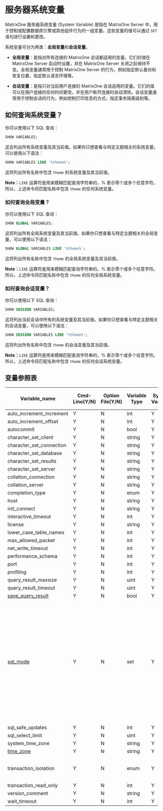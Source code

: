 # 服务器系统变量

MatrixOne 服务器系统变量 (System Variable) 是指在 MatrixOne Server 中，用于控制或配置数据库引擎或其他组件行为的一组变量。这些变量的值可以通过 `SET` 语句进行设置和更改。

系统变量可分为两类：**全局变量**和**会话变量**。

- **全局变量**：是指对所有连接的 MatrixOne 会话都适用的变量。它们的值在 MatrixOne Server 启动时设置，并在 MatrixOne Server 关闭之前保持不变。全局变量通常用于控制 MatrixOne Server 的行为，例如指定默认备份和恢复位置，指定默认语言环境等。

- **会话变量**：是指只对当前用户连接的 MatrixOne 会话适用的变量。它们的值可以在用户连接的任何时间更改，并在用户断开连接时自动清除。会话变量通常用于控制会话的行为，例如控制打印信息的方式，指定事务隔离级别等。

## 如何查询系统变量？

你可以使用以下 SQL 查询：

```sql
SHOW VARIABLES;
```

这会列出所有系统变量及其当前值。如果你只想查看与特定主题相关的系统变量，可以使用以下语法：

```sql
SHOW VARIABLES LIKE '%theme%';
```

这将列出所有名称中包含 `theme` 的系统变量及其当前值。

**Note：**`LIKE` 运算符是用来模糊匹配查询字符串的，% 表示零个或多个任意字符。所以，上述命令将匹配名称中包含 `theme` 的任何系统变量。

### 如何查询全局变量？

你可以使用以下 SQL 查询：

```sql
SHOW GLOBAL VARIABLES;
```

这将列出所有全局系统变量及其当前值。如果你只想查看与特定主题相关的全局变量，可以使用以下语法：

```sql
SHOW GLOBAL VARIABLES LIKE '%theme%';
```

这将列出所有名称中包含 `theme` 的全局系统变量及其当前值。

**Note：**`LIKE` 运算符是用来模糊匹配查询字符串的，% 表示零个或多个任意字符。所以，上述命令将匹配名称中包含 `theme` 的任何全局系统变量。

### 如何查询会话变量？

你可以使用以下 SQL 查询：

```sql
SHOW SESSION VARIABLES;
```

这将列出当前会话中所有的系统变量及其当前值。如果你只想查看与特定主题相关的会话变量，可以使用以下语法：

```sql
SHOW SESSION VARIABLES LIKE '%theme%';
```

这将列出所有名称中包含 `theme` 的会话变量及其当前值。

**Note：**`LIKE` 运算符是用来模糊匹配查询字符串的，% 表示零个或多个任意字符。所以，上述命令将匹配名称中包含 `theme` 的任何会话系统变量。

## 变量参照表

| Variable_name | Cmd-Line(Y/N) | Option File(Y/N) | Variable Type | System Var(Y/N) | Var Scope(Global、Both/ Session) | Dynamic(Y/N) | Default Value | Optional value |
| --- | --- | --- | --- | --- | --- | --- | --- | --- |
| auto_increment_increment | Y | N | int | Y | Both | Y | 1 | 1-65535 |
| auto_increment_offset | Y | N | int | Y | Both | Y | 1 | 1-65535 |
| autocommit | Y | N | bool | Y | Both | Y | TRUE | FALSE |
| character_set_client | Y | N | string | Y | Both | Y | "utf8mb4" |  |
| character_set_connection | Y | N | string | Y | Both | Y | "utf8mb4" |  |
| character_set_database | Y | N | string | Y | Both | Y | "utf8mb4" |  |
| character_set_results | Y | N | string | Y | Both | Y | "utf8mb4" |  |
| character_set_server | Y | N | string | Y | Both | Y | "utf8mb4" |  |
| collation_connection | Y | N | string | Y | Both | Y | "default" |  |
| collation_server | Y | N | string | Y | Both | Y | "utf8mb4_bin" |  |
| completion_type | Y | N | enum | Y | Both | Y | "NO_CHAIN" | "NO_CHAIN","CHAIN", "RELEASE" |
| host | Y | N | string | Y | Both | N | "0.0.0.0" |  |
| init_connect | Y | N | string | Y | Both | Y | "" |  |
| interactive_timeout | Y | N | int | Y | Both | Y | 28800 | 1-31536000 |
| license | Y | N | string | Y | Both | N | "APACHE" |  |
| lower_case_table_names | Y | N | int | Y | Both | N | 1 | 0-2 |
| max_allowed_packet | Y | N | int | Y | Both | Y | 16777216 | 1024-1073741824 |
| net_write_timeout | Y | N | int | Y | Both | Y | 60 | 1-31536000 |
| performance_schema | Y | N | int | Y | Both | Y | 0 | 0-1 |
| port | Y | N | int | Y | Both | N | 6001 | 0-65535 |
| profiling | Y | N | int | Y | Both | Y | 0 | 0-1 |
| query_result_maxsize | Y | N | uint | Y | Both | Y | 100 | 0-18446744073709551615 |
| query_result_timeout | Y | N | uint | Y | Both | Y | 24 | 0-18446744073709551615 |
| [save_query_result](save_query_result.md) | Y | N | bool | Y | Both | Y | FALSE | TRUE |
| [sql_mode](sql-mode.md) | Y | N | set | Y | Both | Y | "ONLY_FULL_GROUP_BY,<br>STRICT_TRANS_TABLES,<br>NO_ZERO_IN_DATE,<br>NO_ZERO_DATE,<br>ERROR_FOR_DIVISION_BY_ZERO,<br>NO_ENGINE_SUBSTITUTION" | "ANSI", "TRADITIONAL", "ALLOW_INVALID_DATES", "ANSI_QUOTES", "ERROR_FOR_DIVISION_BY_ZERO", "HIGH_NOT_PRECEDENCE", "IGNORE_SPACE", "NO_AUTO_VALUE_ON_ZERO", "NO_BACKSLASH_ESCAPES", "NO_DIR_IN_CREATE", "NO_ENGINE_SUBSTITUTION", "NO_UNSIGNED_SUBTRACTION", "NO_ZERO_DATE", "NO_ZERO_IN_DATE", "ONLY_FULL_GROUP_BY", "PAD_CHAR_TO_FULL_LENGTH", "PIPES_AS_CONCAT", "REAL_AS_FLOAT", "STRICT_ALL_TABLES", "STRICT_TRANS_TABLES", "TIME_TRUNCATE_FRACTIONAL" |
| sql_safe_updates | Y | N | int | Y | Both | Y | 0 | 0-1 |
| sql_select_limit | Y | N | uint | Y | Both | Y | 18446744073709551615 |  0-18446744073709551615 |
| system_time_zone | Y | N | string | Y | Both | N | "" |  |
| [time_zone](timezone.md) | Y | N | string | Y | Both | N | "SYSTEM" |  |
| transaction_isolation | Y | N | enum | Y | Both | Y | "REPEATABLE-READ" | "READ-UNCOMMITTED", "READ-COMMITTED", "REPEATABLE-READ","REPEATABLE-READ", "SERIALIZABLE" |
| transaction_read_only | Y | N | int | Y | Both | Y | 0 | 0-1 |
| version_comment | Y | N | string | Y | Both | N | "MatrixOne" |  |
| wait_timeout | Y | N | int | Y | Both | Y | 28800 |  1-2147483 |
